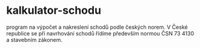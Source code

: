 # kalkulator-schodu
 program na výpočet a nakreslení schodů podle českých norem. V České republice se při navrhování schodů řídíme především normou ČSN 73 4130 a stavebním zákonem.
